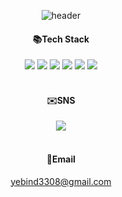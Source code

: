 <div align="center">
  
![header](https://capsule-render.vercel.app/api?type=Waving&color=auto&height=300&section=header&text=Drop%20the%20bit&fontSize=80&desc=Bit%20GitHub%20Profile&descAlignY=20)

</div>

<div align="center">
  
#### 📚Tech Stack

</div>

<div align="center">
<img src="https://img.shields.io/badge/HTML-E34F26?style=flat&logo=Html5&logoColor=white"/> <img src="https://img.shields.io/badge/CSS-1572B6?style=flat&logo=css3&logoColor=white"/> <img src="https://img.shields.io/badge/JavaScript-F7DF1E?style=flat&logo=JavaScript&logoColor=white"/> <img src="https://img.shields.io/badge/Typescript-3178C6?style=flat&logo=Typescript&logoColor=white"/> <img src="https://img.shields.io/badge/React-61DAFB?style=flat&logo=react&logoColor=white"/> <img src="https://img.shields.io/badge/Vue.js-4FC08D?style=flat&logo=vue.js&logoColor=white"/>
</div>


<br/>
<div align="center">
  
#### ✉️SNS

</div>

<div align="center">
<a href="https://velog.io/@yebind">
  <img src="https://img.shields.io/badge/velogBlog-20C997?style=flat-square&logo=velog&logoColor=white&link=https://velog.io/@yebind"/>
</a>
</div>

</br>
<div align="center">

#### 📧Email
yebind3308@gmail.com

</div>

<br/>
<div align="center">



</div>
